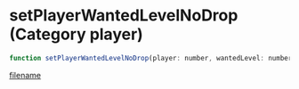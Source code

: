 # setPlayerWantedLevelNoDrop (Category player)

```js
function setPlayerWantedLevelNoDrop(player: number, wantedLevel: number, p2: boolean): void
```

[filename](setPlayerWantedLevelNoDrop_m.md ':include')